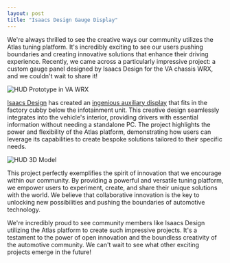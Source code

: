 ```yaml
---
layout: post
title: "Isaacs Design Gauge Display"
---
```


We're always thrilled to see the creative ways our community utilizes the Atlas tuning platform. It's incredibly exciting to see our users pushing boundaries and creating innovative solutions that enhance their driving experience. Recently, we came across a particularly impressive project: a custom gauge panel designed by Isaacs Design for the VA chassis WRX, and we couldn't wait to share it!

![HUD Prototype in VA WRX](https://motorsportsresearch.org/assets/posts/hud02.png?raw=true "HUD Prototype in VA WRX")

[Isaacs Design](https://isaacs-design.com/) has created an [ingenious auxiliary display](https://isaacs-design.com/building-a-heads-up-display-for-the-subaru-wrx-cubby) that fits in the factory cubby below the infotainment unit. This creative design seamlessly integrates into the vehicle's interior, providing drivers with essential information without needing a standalone PC. The project highlights the power and flexibility of the Atlas platform, demonstrating how users can leverage its capabilities to create bespoke solutions tailored to their specific needs.

![HUD 3D Model](https://motorsportsresearch.org/assets/posts/hud01.jpg?raw=true "HUD 3D Model")

This project perfectly exemplifies the spirit of innovation that we encourage within our community. By providing a powerful and versatile tuning platform, we empower users to experiment, create, and share their unique solutions with the world. We believe that collaborative innovation is the key to unlocking new possibilities and pushing the boundaries of automotive technology.

We're incredibly proud to see community members like Isaacs Design utilizing the Atlas platform to create such impressive projects. It's a testament to the power of open innovation and the boundless creativity of the automotive community. We can't wait to see what other exciting projects emerge in the future!

